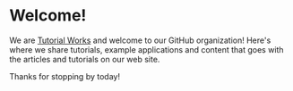 # Welcome!

We are [Tutorial Works][tw] and welcome to our GitHub organization! Here's where we share tutorials, example applications and content that goes with the articles and tutorials on our web site.

Thanks for stopping by today!

[tw]: https://www.tutorialworks.com
